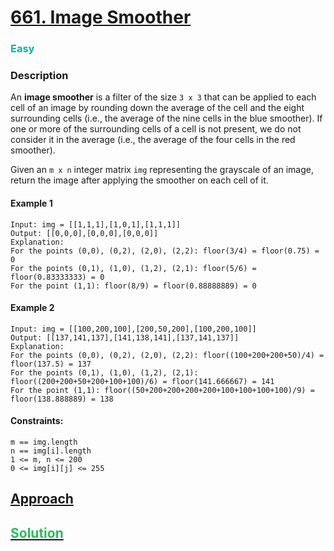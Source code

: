 # [661. Image Smoother](https://leetcode.com/problems/image-smoother)

### <span style="color:rgb(0, 184, 163)">Easy</span>

### Description
An **image smoother** is a filter of the size `3 x 3` that can be applied to each cell of an image by rounding down
the average of the cell and the eight surrounding cells (i.e., the average of the nine cells in the blue smoother). If one or more of the surrounding cells of a cell is not present, we do not consider it in the average (i.e., the average of the four cells in the red smoother).


Given an `m x n` integer matrix `img` representing the grayscale of an image, return the image after applying the smoother on each cell of it.

#### Example 1

```plaintext
Input: img = [[1,1,1],[1,0,1],[1,1,1]]
Output: [[0,0,0],[0,0,0],[0,0,0]]
Explanation:
For the points (0,0), (0,2), (2,0), (2,2): floor(3/4) = floor(0.75) = 0
For the points (0,1), (1,0), (1,2), (2,1): floor(5/6) = floor(0.83333333) = 0
For the point (1,1): floor(8/9) = floor(0.88888889) = 0
```

#### Example 2

```plaintext
Input: img = [[100,200,100],[200,50,200],[100,200,100]]
Output: [[137,141,137],[141,138,141],[137,141,137]]
Explanation:
For the points (0,0), (0,2), (2,0), (2,2): floor((100+200+200+50)/4) = floor(137.5) = 137
For the points (0,1), (1,0), (1,2), (2,1): floor((200+200+50+200+100+100)/6) = floor(141.666667) = 141
For the point (1,1): floor((50+200+200+200+200+100+100+100+100)/9) = floor(138.888889) = 138
```

#### Constraints:

```plaintext
m == img.length
n == img[i].length
1 <= m, n <= 200
0 <= img[i][j] <= 255
```
## [Approach](./APPROACH.md)

## [<span style='color: rgb(44, 187, 93)'>Solution</span>](./solution.ts)
